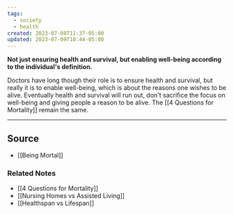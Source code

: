 ```yaml
---
tags:
  - society
  - health
created: 2023-07-08T11:37-05:00
updated: 2023-07-09T10:44-05:00
---
```

**Not just ensuring health and survival, but enabling well-being according to the individual's definition.**

Doctors have long though their role is to ensure health and survival, but really it is to enable well-being, which is about the reasons one wishes to be alive. Eventually health and survival will run out, don't sacrifice the focus on well-being and giving people a reason to be alive. The [[4 Questions for Mortality]] remain the same.

---

## Source
- [[Being Mortal]]

### Related Notes
- [[4 Questions for Mortality]]
- [[Nursing Homes vs Assisted Living]]  
- [[Healthspan vs Lifespan]]